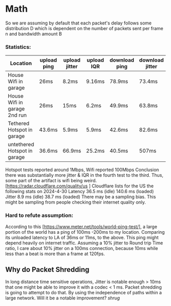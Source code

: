 # Math
So we are assuming by default that each packet's delay follows some distribution D which is dependent
on the number of packets sent per frame n and bandwidth amount B

### Statistics:
|Location | upload ping | upload jitter | upload IQR | download ping | download jitter | download IQR | Notes |
| -- | -- | -- | -- | -- | -- | -- | -- |
| House Wifi in garage | 26ms | 8.2ms | 9.16ms | 78.9ms | 73.4ms | 52.3ms | no download |
| House Wifi in garage 2nd run| 26ms | 15ms | 6.2ms | 49.9ms | 63.8ms | 53.6ms | see csv |
| Tethered Hotspot in garage | 43.6ms | 5.9ms| 5.9ms | 42.6ms | 82.6ms | 3.6ms | see csv  |
| untethered Hotspot in garage | 36.6ms | 66.9ms | 25.2ms |40.5ms | 507ms| 14.6ms| see csv |

Hotspot tests reported around 1Mbps, Wifi reported 100Mbps 
Conclusion there was substantially more jitter & IQR in the fourth test to the third.
Thus, some part of the artifact is wifi being weird.
[https://radar.cloudflare.com/quality/us ]
Cloudflare lists for the US the following stats on 2024-4-30
Latency
36.5 ms (idle)
140.6 ms (loaded)
Jitter
8.9 ms (idle)
38.7 ms (loaded)
There may be a sampling bias. This might be sampling from people checking their internet quality only.
### Hard to refute assumption:
According to this [https://www.meter.net/tools/world-ping-test/], a large portion of the world has a ping of 100ms -200ms to my location. Comparing its unloaded latency to LA of 36ms or 11ms, to the above. This ping might depend heavily on internet traffic.
Assuming a 10% jitter to Round trip Time ratio, I care about 10% jitter on a 100ms connection, because 10ms while less than a beat is more than a frame at 120fps.

## Why do Packet Shredding

In long distance time sensitive operations, Jitter is notable enough > 10ms that one might be able to improve it with a codec < 1 ms. 
Packet shredding is going to attempt to do that.
By using the independence of paths within a large network.
Will it be a notable improvement? *shrug*
